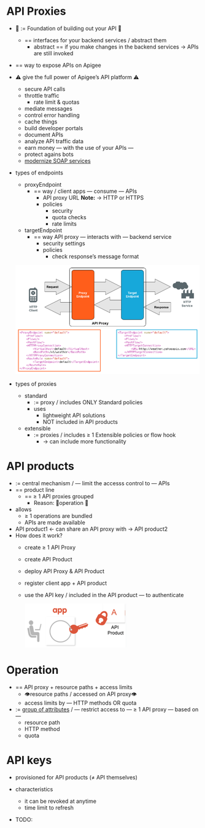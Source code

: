 # API Proxies
- 👀 := Foundation of building out your API 👀
     - == interfaces for your backend services / abstract them
         - abstract == if you make changes in the backend services → APIs are still invoked
- == way to expose APIs on Apigee
- ⚠️ give the full power of Apigee’s API platform ⚠️
     - secure API calls
     - throttle traffic
         - rate limit & quotas
     - mediate messages
     - control error handling
     - cache things
     - build developer portals
     - document APIs
     - analyze API traffic data
     - earn money — with the use of your APIs —
     - protect agains bots
     - [modernize SOAP services](https://www.googlecloudcommunity.com/gc/Apigee/Apigee-X-Support-for-SOAP-Webservices/m-p/419451#M70359)
- types of endpoints
     - proxyEndpoint
         - == way / client apps — consume — APIs
             - API proxy URL
             **Note:** → HTTP or HTTPS
             - policies
                 - security
                 - quota checks
                 - rate limits
     - targetEndpoint
         - == way API proxy — interacts with — backend service
             - security settings
             - policies
                 - check response’s message format

    ![API Proxy](apiProxy.png)

- types of proxies
    - standard
        - := proxy / includes ONLY Standard policies
        - uses
            - lightweight API solutions
            - NOT included in API products
    - extensible
        - := proxies / includes ≥ 1 Extensible policies or flow hook
            - → can include more functionality

# API products
- := central mechanism / — limit the accesss control to — APIs
- == product line
  - == ≥ 1 API proxies grouped
    - Reason: 🧠operation 🧠
- allows
  - ≥ 1 operations are bundled
  - APIs are made available
- API product1 ← can share an API proxy with → API product2
- How does it work?
  - create ≥ 1 API Proxy
  - create API Product
  - deploy API Proxy & API Product
  - register client app + API product
  - use the API key / included in the API product — to authenticate 

    ![how does it work?](apiProductHowWorks.png)

# Operation
- == API proxy + resource paths  + access limits
  - 👁️resource paths / accessed on API proxy👁️
  - access limits by — HTTP methods OR quota
- := [group of attributes](https://cloud.google.com/apigee/docs/api-platform/publish/what-api-product#operations) / — restrict access to — ≥ 1 API proxy — based on —
  - resource path
  - HTTP method
  - quota

# API keys
- provisioned for API products (≠ API themselves)
- characteristics
  - it can be revoked at anytime
  - time limit to refresh

- TODO: